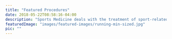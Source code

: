 ```yaml
---
title: "Featured Procedures"
date: 2018-05-22T08:58:16-04:00
description: "Sports Medicine deals with the treatment of sport-related injuries and condtions."
featuredImage: "images/featured-images/running-min-sized.jpg"
pic: ""
---
```

